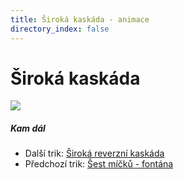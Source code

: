 ```yaml
---
title: Široká kaskáda - animace
directory_index: false
---
```


# Široká kaskáda

![](/animace/img/wide-cascade.gif)

##### Kam dál

- Další trik: [Široká reverzní kaskáda](wide-reverse-cascade.html "Další trik Široká reverzní kaskáda")
- Předchozí trik: [Šest míčků - fontána](6-fountain.html "Předchozí trik Šest míčků - fontána")

